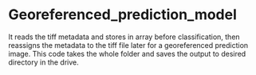 # Georeferenced_prediction_model
It reads the tiff metadata and stores in array before classification, then reassigns the metadata to the tiff file later for a georeferenced prediction image. This code takes the whole folder and saves the output to desired directory in the drive.
